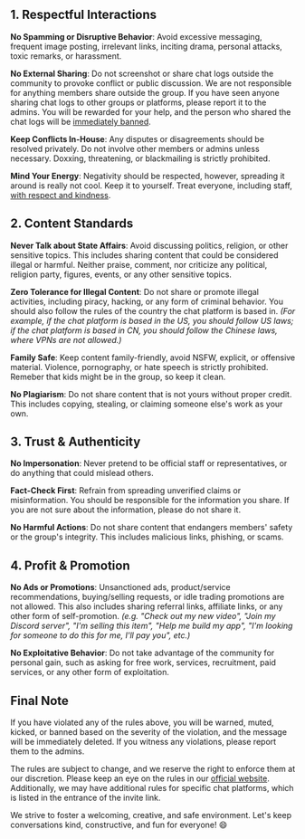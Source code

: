 ## 1. Respectful Interactions

**No Spamming or Disruptive Behavior**: Avoid excessive messaging, frequent image posting, irrelevant links, inciting drama, personal attacks, toxic remarks, or harassment.

**No External Sharing**: Do not screenshot or share chat logs outside the community to provoke conflict or public discussion. We are not responsible for anything members share outside the group. If you have seen anyone sharing chat logs to other groups or platforms, please report it to the admins. You will be rewarded for your help, and the person who shared the chat logs will be <u>immediately banned</u>.

**Keep Conflicts In-House**: Any disputes or disagreements should be resolved privately. Do not involve other members or admins unless necessary. Doxxing, threatening, or blackmailing is strictly prohibited.

**Mind Your Energy**: Negativity should be respected, however, spreading it around is really not cool. Keep it to yourself. Treat everyone, including staff, <u>with respect and kindness</u>.

## 2. Content Standards

**Never Talk about State Affairs**: Avoid discussing politics, religion, or other sensitive topics. This includes sharing content that could be considered illegal or harmful. Neither praise, comment, nor criticize any political, religion party, figures, events, or any other sensitive topics.

**Zero Tolerance for Illegal Content**: Do not share or promote illegal activities, including piracy, hacking, or any form of criminal behavior. You should also follow the rules of the country the chat platform is based in. *(For example, if the chat platform is based in the US, you should follow US laws; if the chat platform is based in CN, you should follow the Chinese laws, where VPNs are not allowed.)*

**Family Safe**: Keep content family-friendly, avoid NSFW, explicit, or offensive material. Violence, pornography, or hate speech is strictly prohibited. Remeber that kids might be in the group, so keep it clean.

**No Plagiarism**: Do not share content that is not yours without proper credit. This includes copying, stealing, or claiming someone else's work as your own.

## 3. Trust & Authenticity

**No Impersonation**: Never pretend to be official staff or representatives, or do anything that could mislead others.

**Fact-Check First**: Refrain from spreading unverified claims or misinformation. You should be responsible for the information you share. If you are not sure about the information, please do not share it.

**No Harmful Actions**: Do not share content that endangers members' safety or the group's integrity. This includes malicious links, phishing, or scams.

## 4. Profit & Promotion

**No Ads or Promotions**: Unsanctioned ads, product/service recommendations, buying/selling requests, or idle trading promotions are not allowed. This also includes sharing referral links, affiliate links, or any other form of self-promotion. *(e.g. "Check out my new video", "Join my Discord server", "I'm selling this item", "Help me build my app", "I'm looking for someone to do this for me, I'll pay you", etc.)*

**No Exploitative Behavior**: Do not take advantage of the community for personal gain, such as asking for free work, services, recruitment, paid services, or any other form of exploitation.

## Final Note

If you have violated any of the rules above, you will be warned, muted, kicked, or banned based on the severity of the violation, and the message will be immediately deleted. If you witness any violations, please report them to the admins.

The rules are subject to change, and we reserve the right to enforce them at our discretion. Please keep an eye on the rules in our [official website](https://www.inkore.net/community). Additionally, we may have additional rules for specific chat platforms, which is listed in the entrance of the invite link.

We strive to foster a welcoming, creative, and safe environment. Let's keep conversations kind, constructive, and fun for everyone! 😄